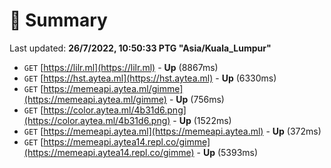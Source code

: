 # 📖 Summary
Last updated: **26/7/2022, 10:50:33 PTG "Asia/Kuala_Lumpur"**

- `GET` [https://lilr.ml](https://lilr.ml) - **Up** (8867ms)
- `GET` [https://hst.aytea.ml](https://hst.aytea.ml) - **Up** (6330ms)
- `GET` [https://memeapi.aytea.ml/gimme](https://memeapi.aytea.ml/gimme) - **Up** (756ms)
- `GET` [https://color.aytea.ml/4b31d6.png](https://color.aytea.ml/4b31d6.png) - **Up** (1522ms)
- `GET` [https://memeapi.aytea.ml](https://memeapi.aytea.ml) - **Up** (372ms)
- `GET` [https://memeapi.aytea14.repl.co/gimme](https://memeapi.aytea14.repl.co/gimme) - **Up** (5393ms)
